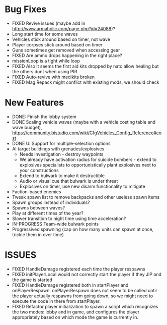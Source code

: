 # Bug Fixes
* FIXED Revive issues (maybe add in http://www.armaholic.com/page.php?id=24088)?
* Long start time for some waves
* Vehicles stick around based on timer, not wave
* Player corpses stick around based on timer
* Guns sometimes get removed when accessing gear
* FIXED Are ammo drops happening in the right place?
* missionLoop is a tight while loop
* FIXED Also it seems the first aid kits dropped by nato allow healing but the others dont when using PIR
* FIXED Auto-revive with medikits broken
* FIXED Mag Repack might conflict with existing mods, we should check


# New Features
* DONE: Finish the lobby system
* DONE Scaling vehicle waves (maybe with a vehicle costing table and wave budget), https://community.bistudio.com/wiki/CfgVehicles_Config_Reference#cost
* DONE UI Support for multiple-selection options
* AI target buildings with grenades/explosives
  * Needs investigation - destroy waypoints
  * We already have activation radius for suicide bombers - extend to explosives specialists to opportunistically plant explosives next to your constructions
  * Extend to bulwark to make it destructible
  * Audio or visual cue that bulwark is under threat
  * Explosives on timer, use new disarm functionality to mitigate
* Faction-based enemies
* Tweak spawn list to remove backpacks and other useless spawn items
* Spawn groups instead of individuals?
* Spawns between waves?
* Play at different times of the year?
* Slower transition to night time using time acceleration?
* IN-PROGRESS Team-wide bulwark points
* Progressived spawning (cap on how many units can spawn at once, trickle them in over time)


# ISSUES
* FIXED HandleDamage registered each time the player respawns
* FIXED initPlayerLocal would not correctly start the player if they JIP and the game is started
* FIXED HandleDamage registered both in startPlayer and onPlayerRespawn.  onPlayerRespawn does not seem to be called until the player actually respawns from going down, so we might need to execute the code in there from startPlayer.
* FIXED Refactor player initialization to spawn a script which recognizes the two modes: lobby and in game, and configures the player appropriately based on which mode the game is currently in.
  


